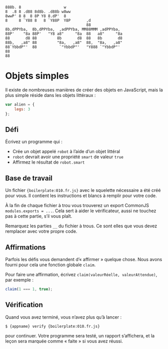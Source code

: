 ```
888b. 8                   w
8  .8 8 .d88 8d8b. .d88b w8ww
8wwP' 8 8  8 8P Y8 8.dP'  8
8     8 `Y88 8   8 `Y88P  Y8P       ,d
                                    88
8b,dPPYba,  8b,dPPYba,  ,adPPYba, MM88MMM ,adPPYba,
88P'    "8a 88P'   "Y8 a8"     "8a  88   a8"     "8a
88       d8 88         8b       d8  88   8b       d8
88b,   ,a8" 88         "8a,   ,a8"  88,  "8a,   ,a8"
88`YbbdP"'  88          `"YbbdP"'   "Y888 `"YbbdP"'
88
88
```

Objets simples
==============

Il existe de nombreuses manières de créer des objets en JavaScript, mais la
plus simple réside dans les objets littéraux :

```js
var alien = {
	legs: 3
};
```

Défi
----

Écrivez un programme qui :

- Crée un objet appelé `robot` à l’aide d’un objet littéral
- `robot` devrait avoir une propriété `smart` de valeur `true`
- Affirmez le résultat de `robot.smart`

Base de travail
---------------

Un fichier `{boilerplate:010.fr.js}` avec le squelette nécessaire a été créé pour vous.
Il contient les instructions et blancs à remplir pour votre code.

À la fin de chaque fichier à trou vous trouverez un export CommonJS
`modules.exports = ...`. Cela sert à aider le vérificateur, aussi ne
touchez pas à cette partie, s’il vous plaît.

Remarquez les parties `__` du fichier à trous.  Ce sont elles que vous
devez remplacer avec votre propre code.

Affirmations
------------

Parfois les défis vous demandent d’« affirmer » quelque chose.  Nous avons
fourni pour cela une fonction globale `claim`.

Pour faire une affirmation, écrivez `claim(valeurRéelle, valeurAttendue)`,
par exemple :

```js
claim(1 === 1, true);
```

Vérification
------------

Quand vous avez terminé, vous n’avez plus qu’à lancer :

    $ {appname} verify {boilerplate:010.fr.js}

pour continuer.  Votre programme sera testé, un rapport s’affichera, et
la leçon sera marquée comme « faite » si vous avez réussi.
